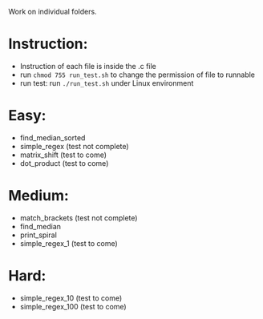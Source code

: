 Work on individual folders.

# Instruction:
  - Instruction of each file is inside the .c file
  - run `chmod 755 run_test.sh` to change the permission of file to runnable
  - run test: run `./run_test.sh` under Linux environment
# Easy:
  - find_median_sorted
  - simple_regex (test not complete)
  - matrix_shift (test to come)
  - dot_product (test to come)
# Medium:
  - match_brackets (test not complete)
  - find_median
  - print_spiral
  - simple_regex_1 (test to come)
# Hard:
  - simple_regex_10 (test to come)
  - simple_regex_100 (test to come)
